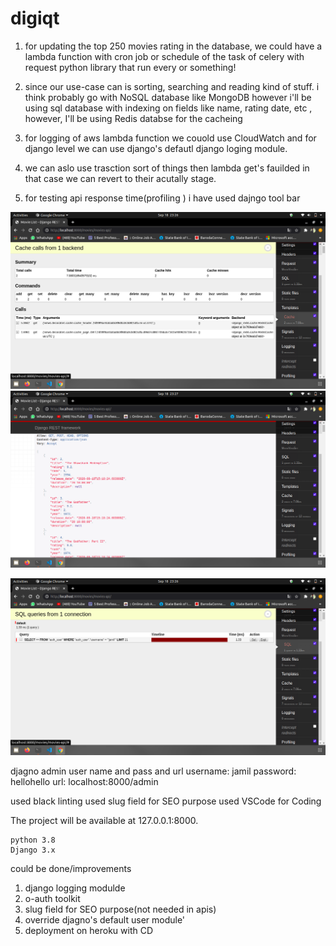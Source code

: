 # digiqt

1. for updating the top 250 movies rating in the database, we could have a lambda function with cron job or schedule of the task of celery with request python library that run every or something!


2. since our use-case can is sorting, searching and reading kind of stuff. i think probably go with NoSQL database like MongoDB however i'll be using sql database with indexing on fields like name, rating date, etc
, however, I'll be using Redis databse for the cacheing

3. for logging of aws lambda function we couold use CloudWatch and for django level we can use django's defautl django loging module.

4. we can aslo use trasction sort of things then lambda get's fauilded in that case we can revert to their acutally stage.
5. for testing api response time(profiling  ) i have used dajngo tool bar


![1](/django_tool_bar/cache_details.png)
![2](/django_tool_bar/data_from_cache.png)

![3](/django_tool_bar/sql_query_details_can_see_that_no_query_movie_list.png)



djagno admin user name and pass and url
username: jamil
password: hellohello
url: localhost:8000/admin


used black linting
used slug field for SEO purpose
used VSCode for Coding




The project will be available at 127.0.0.1:8000.

    python 3.8
    Django 3.x







could be done/improvements 
1. django logging modulde
2. o-auth toolkit
3. slug field for SEO purpose(not needed in apis)
4. override djagno's default user module'
5. deployment on heroku with CD 



